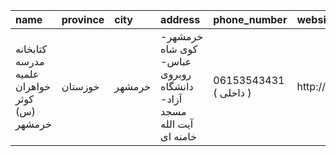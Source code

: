 | name                                         | province   | city   | address                                                            | phone_number           | website   |
|:---------------------------------------------|:-----------|:-------|:-------------------------------------------------------------------|:-----------------------|:----------|
| کتابخانه مدرسه علمیه خواهران کوثر (س) خرمشهر | خوزستان    | خرمشهر | خرمشهر- كوی شاه عباس-  روبروی دانشگاه آزاد- مسجد آیت الله خامنه ای | 06153543431 ( داخلی  ) | http://   |
